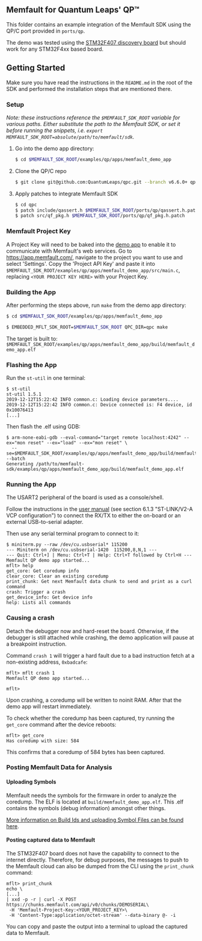 ## Memfault for Quantum Leaps' QP™

This folder contains an example integration of the Memfault SDK using the QP/C
port provided in `ports/qp`.

The demo was tested using the
[STM32F407 discovery board](https://www.st.com/en/evaluation-tools/stm32f4discovery.html)
but should work for any STM32F4xx based board.

## Getting Started

Make sure you have read the instructions in the `README.md` in the root of the
SDK and performed the installation steps that are mentioned there.

### Setup

_Note: these instructions reference the `$MEMFAULT_SDK_ROOT` variable for
various paths. Either substitute the path to the Memfault SDK, or set it before
running the snippets, i.e.
`export MEMFAULT_SDK_ROOT=absolute/path/to/memfault/sdk`._

1. Go into the demo app directory:

   ```bash
   $ cd $MEMFAULT_SDK_ROOT/examples/qp/apps/memfault_demo_app
   ```

2. Clone the QP/C repo

   ```bash
   $ git clone git@github.com:QuantumLeaps/qpc.git --branch v6.6.0+ qpc
   ```

3. Apply patches to integrate Memfault SDK

   ```bash
   $ cd qpc
   $ patch include/qassert.h $MEMFAULT_SDK_ROOT/ports/qp/qassert.h.patch
   $ patch src/qf_pkg.h $MEMFAULT_SDK_ROOT/ports/qp/qf_pkg.h.patch
   ```

### Memfault Project Key

A Project Key will need to be baked into the
[demo app](https://mflt.io/demo-cli) to enable it to communicate with Memfault's
web services. Go to https://app.memfault.com/, navigate to the project you want
to use and select 'Settings'. Copy the 'Project API Key' and paste it into
`$MEMFAULT_SDK_ROOT/examples/qp/apps/memfault_demo_app/src/main.c`, replacing
`<YOUR PROJECT KEY HERE>` with your Project Key.

### Building the App

After performing the steps above, run `make` from the demo app directory:

```bash
$ cd $MEMFAULT_SDK_ROOT/examples/qp/apps/memfault_demo_app

$ EMBEDDED_MFLT_SDK_ROOT=$MEMFAULT_SDK_ROOT QPC_DIR=qpc make
```

The target is built to:
`$MEMFAULT_SDK_ROOT/examples/qp/apps/memfault_demo_app/build/memfault_demo_app.elf`

### Flashing the App

Run the `st-util` in one terminal:

```
$ st-util
st-util 1.5.1
2019-12-12T15:22:42 INFO common.c: Loading device parameters....
2019-12-12T15:22:42 INFO common.c: Device connected is: F4 device, id 0x10076413
[...]
```

Then flash the .elf using GDB:

```
$ arm-none-eabi-gdb --eval-command="target remote localhost:4242" --ex="mon reset" --ex="load" --ex="mon reset" \
  --se=$MEMFAULT_SDK_ROOT/examples/qp/apps/memfault_demo_app/build/memfault_demo_app.elf --batch
Generating /path/to/memfault-sdk/examples/qp/apps/memfault_demo_app/build/memfault_demo_app.elf
```

### Running the App

The USART2 peripheral of the board is used as a console/shell.

Follow the instructions in the
[user manual](https://www.st.com/content/ccc/resource/technical/document/user_manual/70/fe/4a/3f/e7/e1/4f/7d/DM00039084.pdf/files/DM00039084.pdf/jcr:content/translations/en.DM00039084.pdf)
(see section 6.1.3 "ST-LINK/V2-A VCP configuration") to connect the RX/TX to
either the on-board or an external USB-to-serial adapter.

Then use any serial terminal program to connect to it:

```
$ miniterm.py --raw /dev/cu.usbserial* 115200
--- Miniterm on /dev/cu.usbserial-1420  115200,8,N,1 ---
--- Quit: Ctrl+] | Menu: Ctrl+T | Help: Ctrl+T followed by Ctrl+H ---
Memfault QP demo app started...
mflt> help
get_core: Get coredump info
clear_core: Clear an existing coredump
print_chunk: Get next Memfault data chunk to send and print as a curl command
crash: Trigger a crash
get_device_info: Get device info
help: Lists all commands
```

### Causing a crash

Detach the debugger now and hard-reset the board. Otherwise, if the debugger is
still attached while crashing, the demo application will pause at a breakpoint
instruction.

Command `crash 1` will trigger a hard fault due to a bad instruction fetch at a
non-existing address, `0xbadcafe`:

```
mflt> mflt crash 1
Memfault QP demo app started...

mflt>
```

Upon crashing, a coredump will be written to noinit RAM. After that the demo app
will restart immediately.

To check whether the coredump has been captured, try running the `get_core`
command after the device reboots:

```
mflt> get_core
Has coredump with size: 584
```

This confirms that a coredump of 584 bytes has been captured.

### Posting Memfault Data for Analysis

#### Uploading Symbols

Memfault needs the symbols for the firmware in order to analyze the coredump.
The ELF is located at `build/memfault_demo_app.elf`. This .elf contains the
symbols (debug information) amongst other things.

[More information on Build Ids and uploading Symbol Files can be found here](https://mflt.io/symbol-file-build-ids).

#### Posting captured data to Memfault

The STM32F407 board does not have the capability to connect to the internet
directly. Therefore, for debug purposes, the messages to push to the Memfault
cloud can also be dumped from the CLI using the `print_chunk` command:

```
mflt> print_chunk
echo \
[...]
| xxd -p -r | curl -X POST https://chunks.memfault.com/api/v0/chunks/DEMOSERIAL\
 -H 'Memfault-Project-Key:<YOUR_PROJECT_KEY>\
 -H 'Content-Type:application/octet-stream' --data-binary @- -i
```

You can copy and paste the output into a terminal to upload the captured data to
Memfault.
